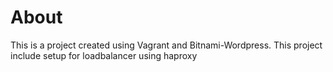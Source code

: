 # About

This is a project created using Vagrant and Bitnami-Wordpress. This project include setup for loadbalancer using haproxy


